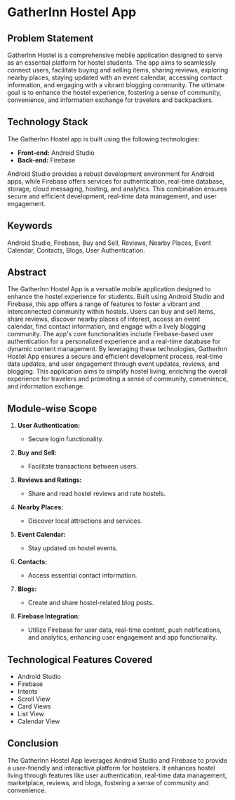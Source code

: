 # GatherInn Hostel App

## Problem Statement

GatherInn Hostel is a comprehensive mobile application designed to serve as an essential platform for hostel students. The app aims to seamlessly connect users, facilitate buying and selling items, sharing reviews, exploring nearby places, staying updated with an event calendar, accessing contact information, and engaging with a vibrant blogging community. The ultimate goal is to enhance the hostel experience, fostering a sense of community, convenience, and information exchange for travelers and backpackers.

## Technology Stack

The GatherInn Hostel app is built using the following technologies:

- **Front-end:** Android Studio
- **Back-end:** Firebase

Android Studio provides a robust development environment for Android apps, while Firebase offers services for authentication, real-time database, storage, cloud messaging, hosting, and analytics. This combination ensures secure and efficient development, real-time data management, and user engagement.

## Keywords

Android Studio, Firebase, Buy and Sell, Reviews, Nearby Places, Event Calendar, Contacts, Blogs, User Authentication.

## Abstract

The GatherInn Hostel App is a versatile mobile application designed to enhance the hostel experience for students. Built using Android Studio and Firebase, this app offers a range of features to foster a vibrant and interconnected community within hostels. Users can buy and sell items, share reviews, discover nearby places of interest, access an event calendar, find contact information, and engage with a lively blogging community. The app's core functionalities include Firebase-based user authentication for a personalized experience and a real-time database for dynamic content management. By leveraging these technologies, GatherInn Hostel App ensures a secure and efficient development process, real-time data updates, and user engagement through event updates, reviews, and blogging. This application aims to simplify hostel living, enriching the overall experience for travelers and promoting a sense of community, convenience, and information exchange.

## Module-wise Scope

1. **User Authentication:**
   - Secure login functionality.

2. **Buy and Sell:**
   - Facilitate transactions between users.

3. **Reviews and Ratings:**
   - Share and read hostel reviews and rate hostels.

4. **Nearby Places:**
   - Discover local attractions and services.

5. **Event Calendar:**
   - Stay updated on hostel events.

6. **Contacts:**
   - Access essential contact information.

7. **Blogs:**
   - Create and share hostel-related blog posts.

8. **Firebase Integration:**
   - Utilize Firebase for user data, real-time content, push notifications, and analytics, enhancing user engagement and app functionality.

## Technological Features Covered

- Android Studio
- Firebase
- Intents
- Scroll View
- Card Views
- List View
- Calendar View

## Conclusion

The GatherInn Hostel App leverages Android Studio and Firebase to provide a user-friendly and interactive platform for hostelers. It enhances hostel living through features like user authentication, real-time data management, marketplace, reviews, and blogs, fostering a sense of community and convenience.

